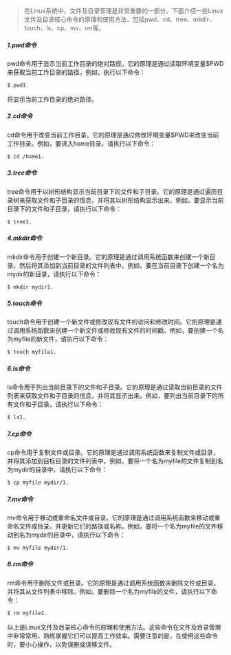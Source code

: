 > 在Linux系统中，文件及目录管理是非常重要的一部分。下面介绍一些Linux文件及目录核心命令的原理和使用方法，包括pwd、cd、tree、mkdir、touch、ls、cp、mv、rm等。
>

##### 1.pwd命令

pwd命令用于显示当前工作目录的绝对路径。它的原理是通过读取环境变量$PWD来获取当前工作目录的路径。例如，执行以下命令：

```bash
$ pwd1.
```

将显示当前工作目录的绝对路径。

##### 2.cd命令

cd命令用于改变当前工作目录。它的原理是通过修改环境变量$PWD来改变当前工作目录。例如，要进入home目录，请执行以下命令：

```bash
$ cd /home1.
```

##### 3.tree命令

tree命令用于以树形结构显示当前目录下的文件和子目录。它的原理是通过遍历目录树来获取文件和子目录的信息，并将其以树形结构显示出来。例如，要显示当前目录下的文件和子目录，请执行以下命令：

```bash
$ tree1.
```

##### 4.mkdir命令

mkdir命令用于创建一个新目录。它的原理是通过调用系统函数来创建一个新目录，然后将其添加到当前目录的文件列表中。例如，要在当前目录下创建一个名为mydir的新目录，请执行以下命令：

```bash
$ mkdir mydir1.
```

##### 5.touch命令

touch命令用于创建一个新文件或修改现有文件的访问和修改时间。它的原理是通过调用系统函数来创建一个新文件或修改现有文件的时间戳。例如，要创建一个名为myfile的新文件，请执行以下命令：

```bash
$ touch myfile1.
```

##### 6.ls命令

ls命令用于列出当前目录下的文件和子目录。它的原理是通过读取当前目录的文件列表来获取文件和子目录的信息，并将其显示出来。例如，要列出当前目录下的所有文件和子目录，请执行以下命令：

```bash
$ ls1.
```

##### 7.cp命令

cp命令用于复制文件或目录。它的原理是通过调用系统函数来复制文件或目录，并将其添加到目标目录的文件列表中。例如，要将一个名为myfile的文件复制到名为mydir的目录中，请执行以下命令：

```bash
$ cp myfile mydir/1.
```

##### 7.mv命令

mv命令用于移动或重命名文件或目录。它的原理是通过调用系统函数来移动或重命名文件或目录，并更新它们的路径或名称。例如，要将一个名为myfile的文件移动到名为mydir的目录中，请执行以下命令：

```bash
$ mv myfile mydir/1.
```

##### 8.rm命令

rm命令用于删除文件或目录。它的原理是通过调用系统函数来删除文件或目录，并将其从文件列表中移除。例如，要删除一个名为myfile的文件，请执行以下命令：

```bash
$ rm myfile1.
```

以上是Linux文件及目录核心命令的原理和使用方法。这些命令在文件及目录管理中非常常用，熟练掌握它们可以提高工作效率。需要注意的是，在使用这些命令时，要小心操作，以免误删或误移文件。